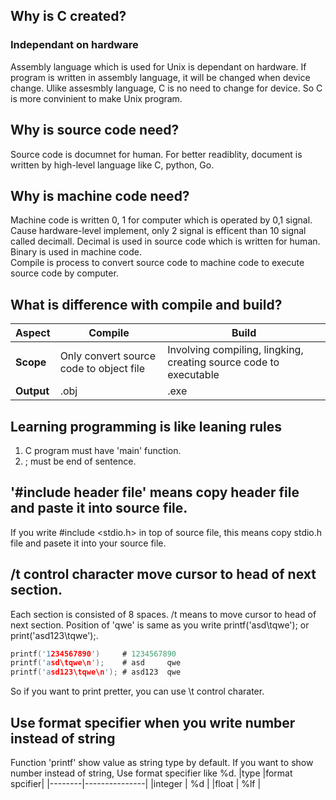 ## Why is C created?

### Independant on hardware   
Assembly language which is used for Unix is dependant on hardware. If program is written in assembly language, it will be changed when device change.
Ulike assesmbly language, C is no need to change for device. So C is more convinient to make Unix program.


## Why is source code need?
Source code is documnet for human. For better readiblity, document is written by high-level language like C, python, Go.


## Why is machine code need?
Machine code is written 0, 1 for computer which is operated by 0,1 signal. Cause hardware-level implement, only 2 signal is efficent than 10 signal called decimall. Decimal is used in source code which is written for human. Binary is used in machine code.   
Compile is process to convert source code to machine code to execute source code by computer.


## What is difference with compile and build?

|Aspect            |Compile                                |Build                                                             |
|------------------|---------------------------------------|------------------------------------------------------------------|
|**Scope**         |Only convert source code to object file| Involving compiling, lingking, creating source code to executable|
|**Output**        |.obj                                   |.exe                                                              |


## Learning programming is like leaning rules
1. C program must have 'main' function.
2. ; must be end of sentence.


## '#include header file' means copy header file and paste it into source file.
If you write #include <stdio.h> in top of source file, this means copy stdio.h file and pasete it into your source file.


## /t control character move cursor to head of next section.
Each section is consisted of 8 spaces. /t means to move cursor to head of next section. Position of 'qwe' is same as you write  printf('asd\tqwe'); or print('asd123\tqwe');.

```c
printf('1234567890')     # 1234567890
printf('asd\tqwe\n');    # asd     qwe
printf('asd123\tqwe\n'); # asd123  qwe
```

So if you want to print pretter, you can use \t control charater.


## Use format specifier when you write number instead of string
Function 'printf' show value as string type by default. If you want to show number instead of string, Use format specifier like %d.
|type    |format spcifier|
|--------|---------------|
|integer | %d            |
|float   | %lf           |


